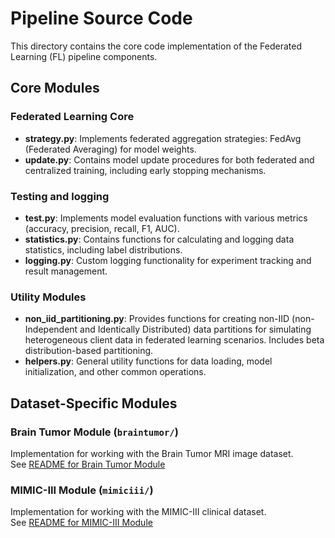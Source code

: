 # Pipeline Source Code

This directory contains the core code implementation of the Federated Learning (FL) pipeline components.

## Core Modules

### Federated Learning Core
- **strategy.py**: Implements federated aggregation strategies: FedAvg (Federated Averaging) for model weights.
- **update.py**: Contains model update procedures for both federated and centralized training, including early stopping mechanisms.

### Testing and logging
- **test.py**: Implements model evaluation functions with various metrics (accuracy, precision, recall, F1, AUC).
- **statistics.py**: Contains functions for calculating and logging data statistics, including label distributions.
- **logging.py**: Custom logging functionality for experiment tracking and result management.

### Utility Modules
- **non_iid_partitioning.py**: Provides functions for creating non-IID (non-Independent and Identically Distributed) data partitions for simulating heterogeneous client data in federated learning scenarios. Includes beta distribution-based partitioning.
- **helpers.py**: General utility functions for data loading, model initialization, and other common operations.


## Dataset-Specific Modules

### Brain Tumor Module (`braintumor/`)
Implementation for working with the Brain Tumor MRI image dataset.\
See [README for Brain Tumor Module](braintumor/README.md)

### MIMIC-III Module (`mimiciii/`)
Implementation for working with the MIMIC-III clinical dataset.\
See [README for MIMIC-III Module](mimiciii/README.md)